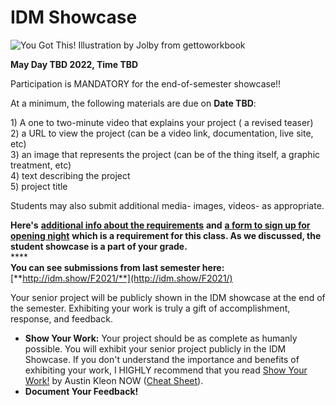 # IDM Showcase

![You Got This! Illustration by Jolby from gettoworkbook](<../.gitbook/assets/GETTOWORKBOOK\_ you got this.jpg>)

&#x20;**May Day TBD 2022, Time TBD**

Participation is MANDATORY for the end-of-semester showcase!!

At a minimum, the following materials are due on **Date TBD**:

1\) A one to two-minute video that explains your project ( a revised teaser)\
2\) a URL to view the project (can be a video link, documentation, live site, etc) \
3\) an image that represents the project (can be of the thing itself, a graphic treatment, etc) \
4\) text describing the project \
5\) project title

Students may also submit additional media- images, videos- as appropriate.

**Here's** [**additional info about the requirements**](https://sites.google.com/nyu.edu/idmshow) **and** [**a form to sign up for opening night**](https://sites.google.com/nyu.edu/idmshow/submission-form?authuser=0) **which is a requirement for this class. As we discussed, the student showcase is a part of your grade.** \
****\
**You can see submissions from last semester here:** [**http://idm.show/F2021/**](http://idm.show/F2021/)

Your senior project will be publicly shown in the IDM showcase at the end of the semester. Exhibiting your work is truly a gift of accomplishment, response, and feedback.

* **Show Your Work:** Your project should be as complete as humanly possible. You will exhibit your senior project publicly in the IDM Showcase. If you don't understand the importance and benefits of exhibiting your work, I HIGHLY recommend that you read [Show Your Work!](http://www.amazon.com/Show-Your-Work-Creativity-Discovered-ebook/dp/B00GU2RGGI/ref=sr\_1\_1?ie=UTF8\&qid=1420589663\&sr=8-1\&keywords=show+the+work+austin+kleon) by Austin Kleon NOW ([Cheat Sheet](https://i.gr-assets.com/images/S/compressed.photo.goodreads.com/hostedimages/1384352860i/6856374.\_SY540\_.jpg)).
* **Document Your Feedback!**
